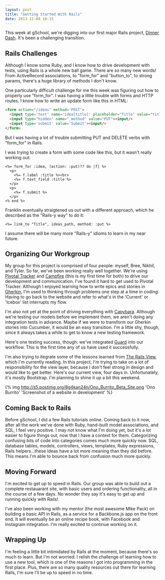 ```yaml
---
layout: post
title: "Getting Started With Rails"
date: 2013-11-08 10:15
---
```


This week at gSchool, we're digging into our first major Rails project, [Dinner Dash](http://tutorials.jumpstartlab.com/projects/dinner_dash.html). It's been a challenging transition.

## Rails Challenges

Although I know some Ruby, and I know how to drive development with tests, using Rails is a whole new ball game. There are so many new words! From ActiveRecord associations, to "form_for" and "button_to", to strong params, there's a huge library of methods I don't know.

One particularly difficult challenge for me this week was figuring out how to properly use "form_for". I was having a little trouble with forms and HTTP routes. I know how to write an update form like this in HTML:

```html
<form action="/ideas" method='POST'>
  <input type='text' name='idea[title]' placeholder="Title" value="title"><input/>
  <input type="hidden" name="_method" value="PUT"><input/>
  <input type='submit' value='Submit'><input/>
</form>

```

But I was having a lot of trouble submitting PUT and DELETE verbs with "form_for" in Rails.

I was trying to create a form with some code like this, but it wasn't really working out:

```erb
<%= form_for :idea, (action: :put)?? do |f| %>
  <p>
    <%= f.label :title %><br>
    <%= f.text_field :title %>
  </p>
  <p>
    <%= f.submit %>
  </p>
<% end %>

```

Franklin eventually straigtened us out with a different approach, which he described as the "Rails-y way" to do it:

```erb
<%= link_to "Title", ideas_path, method: :put %>
```

I assume there will be many more "Rails-y" idioms to learn in my near future.

## Organizing Our Workgroup

My group for this project is comprised of four people: myself, Bree, Nikhil, and Tyler. So far, we've been working really well together. We're using [Pivotal Tracker](https://www.pivotaltracker.com) and [Campfire](https://campfirenow.com/) (this is my first time for both) to drive our development and communication. I've found it hard to get used to Pivotal Tracker. Although I enjoyed learning how to write epics and stories in [Gherkin](https://github.com/cucumber/cucumber/wiki/Gherkin), I'm used to thinking through problems one step at a time in coding. Having to go back to the website and refer to what's in the 'Current' or 'Icebox' list interrupts my flow.

I'm also not yet at the point of driving everything with [Capybara](https://github.com/jnicklas/capybara). Although we're testing our models before we implement them, we aren't doing any integration tests in advance. Maybe if we were to transform our Gherkin stories into Cucumber, it would be an easy transition. I'm a little shy, though, since it always takes a while to get to know a new testing framework.

Here's one testing success, though: we've integrated [Guard](https://github.com/guard/guard) into our workflow. This is the first time any of us have used it successfully.

I'm also trying to itegrate some of the lessons learned from [The Rails View](http://www.therailsview.com/), which I'm currently reading. In this project, I'm trying to take on a lot of responsibility for the view layer, because I don't feel strong in design and would like to get better. Here's our current view, four days in. Unfortunately, it's mostly Bootstrap. I'm planning to shine it up a bit this weekend.

{% img http://s5.postimg.org/8g4kan24n/Ono_Burrito_Beta_Site.png 'Ono Burrito' 'Screenshot of a website in development' %}

## Coming Back to Rails

Before gSchool, I did a few Rails tutorials online. Coming back to it now, after all the work we've done with Ruby, hand-built model associations, and SQL, I feel very positive. I may not know what I'm doing yet, but it's a lot easier to figure things out, now that I have a context for them. Categorizing confusing bits of code into categories comes much more quickly now. SQL, database tables, models, controllers, views, templates, Ruby expressions, Rails helpers...these ideas have a lot more meaning than they did before. This means I'm able to bounce back from confusion much more quickly.

## Moving Forward

I'm excited to get up to speed in Rails. Our group was able to build out a complete restauarant site, with basic users and ordering functionality, all in the course of a few days. No wonder they say it's easy to get up and running quickly with Rails!

I've also been working with my mentor (the most awesome Mike Pack) on building a basic API in Rails, as a service for a Backbone.js app on the front end. It will eventually be an online recipe book, with Facebook and Instagram integration. I'm really excited to continue working on it.

## Wrapping Up

I'm feeling a little bit intimidated by Rails at the moment, because there's so much to learn. But I'm not worried: I relish the challenge of learning how to use a new tool, which is one of the reasons I got into programming in the first place. Plus, there are so many quality resources out there for learning Rails, I'm sure I'll be up to speed in no time.
